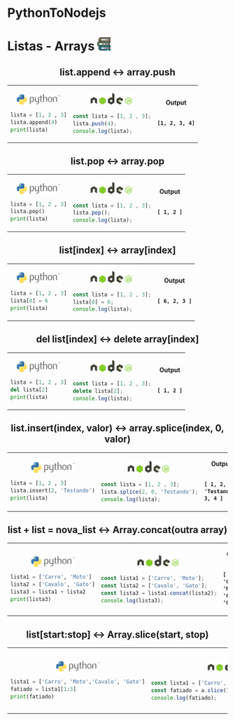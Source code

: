 # PythonToNodejs

# Listas - Arrays <img src="https://github.com/gusantos1/PythonToNodejs/blob/main/img/books.svg" width="30">

<div align="center">
<h2>list.append ↔ array.push</h2>
<table>
<tr>
<td>
<p align="center"><img align="center" src="https://github.com/gusantos1/PythonToNodejs/blob/main/img/python-logo.png"width="100"></p>

  ```python
  lista = [1, 2 , 3]
  lista.append(4)
  print(lista)
  ```
</td>
<td>
<p align="center"><img src="https://github.com/gusantos1/PythonToNodejs/blob/main/img/nodejs-logo.png"width="100"></p>

  ```javascript
  const lista = [1, 2 , 3];
  lista.push(4);
  console.log(lista);
  ```
</td>
<td>
<p align="center"><strong>Output</strong></p>
<p style="font-size:30px"><h4>

  ```
  [1, 2, 3, 4]
  ```

  </h4></p>
</td>
</tr>
</table>
</div>


<div align="center">
<h2>list.pop ↔ array.pop</h2>
<table>
<tr>
<td>
<p align="center"><img align="center" src="https://github.com/gusantos1/PythonToNodejs/blob/main/img/python-logo.png"width="100"></p>

  ```python
  lista = [1, 2 , 3]
  lista.pop()
  print(lista)
  ```
</td>
<td>
<p align="center"><img src="https://github.com/gusantos1/PythonToNodejs/blob/main/img/nodejs-logo.png"width="100"></p>

  ```javascript
  const lista = [1, 2 , 3];
  lista.pop();
  console.log(lista);
  ```
</td>
<td>
<p align="center"><strong>Output</strong></p>
<p style="font-size:30px"><h4>

  ```
  [ 1, 2 ]
  ```
  </h4></p>
</td>
</tr>
</table>
</div>


<div align="center">
<h2>list[index] ↔ array[index]</h2>
<table>
<tr>
<td>
<p align="center"><img align="center" src="https://github.com/gusantos1/PythonToNodejs/blob/main/img/python-logo.png"width="100"></p>

  ```python
  lista = [1, 2 , 3]
  lista[0] = 6
  print(lista)
  ```
</td>
<td>
<p align="center"><img src="https://github.com/gusantos1/PythonToNodejs/blob/main/img/nodejs-logo.png"width="100"></p>

  ```javascript
  const lista = [1, 2 , 3];
  lista[0] = 6;
  console.log(lista);
  ```
</td>
<td>
<p align="center"><strong>Output</strong></p>
<p style="font-size:30px"><h4>

  ```
  [ 6, 2, 3 ]
  ```
  </h4></p>
</td>
</tr>
</table>
</div>


<div align="center">
<h2>del list[index] ↔ delete array[index]</h2>
<table>
<tr>
<td>
<p align="center"><img align="center" src="https://github.com/gusantos1/PythonToNodejs/blob/main/img/python-logo.png"width="100"></p>

  ```python
  lista = [1, 2 , 3]
  del lista[2]
  print(lista)
  ```
</td>
<td>
<p align="center"><img src="https://github.com/gusantos1/PythonToNodejs/blob/main/img/nodejs-logo.png"width="100"></p>

  ```javascript
  const lista = [1, 2 , 3];
  delete lista[2];
  console.log(lista);
  ```
</td>
<td>
<p align="center"><strong>Output</strong></p>
<p style="font-size:30px"><h4>

  ```
  [ 1, 2 ]
  ```
  </h4></p>
</td>
</tr>
</table>
</div>


<div align="center">
<h2>list.insert(index, valor) ↔ array.splice(index, 0, valor)</h2>
<table>
<tr>
<td>
<p align="center"><img align="center" src="https://github.com/gusantos1/PythonToNodejs/blob/main/img/python-logo.png"width="100"></p>

  ```python
  lista = [1, 2 , 3]
  lista.insert(2, 'Testando')
  print(lista)
  ```
</td>
<td>
<p align="center"><img src="https://github.com/gusantos1/PythonToNodejs/blob/main/img/nodejs-logo.png"width="100"></p>

  ```javascript
  const lista = [1, 2 , 3];
  lista.splice(2, 0, 'Testando');
  console.log(lista);
  ```
</td>
<td>
<p align="center"><strong>Output</strong></p>
<p style="font-size:30px"><h4>


  ```
  [ 1, 2, 'Testando', 3, 4 ]
  ```
  </h4></p>
</td>
</tr>
</table>
</div>


<div align="center">
<h2>list + list = nova_list ↔ Array.concat(outra array)</h2>
<table>
<tr>
<td>
<p align="center"><img align="center" src="https://github.com/gusantos1/PythonToNodejs/blob/main/img/python-logo.png"width="100"></p>

  ```python
  lista1 = ['Carro', 'Moto']
  lista2 = ['Cavalo', 'Gato']
  lista3 = lista1 + lista2
  print(lista3)
  ```
</td>
<td>
<p align="center"><img src="https://github.com/gusantos1/PythonToNodejs/blob/main/img/nodejs-logo.png"width="100"></p>

  ```javascript
  const lista1 = ['Carro', 'Moto'];
  const lista2 = ['Cavalo', 'Gato'];
  const lista3 = lista1.concat(lista2);
  console.log(lista3);
  ```
</td>
<td>
<p align="center"><strong>Output</strong></p>
<p style="font-size:30px"><h4>

  ```
  [ 'Carro', 'Moto', 'Cavalo', 'Gato' ]
  ```
  </h4></p>
</td>
</tr>
</table>
</div>


<div align="center">
<h2>list[start:stop] ↔ Array.slice(start, stop)</h2>
<table>
<tr>
<td>
<p align="center"><img align="center" src="https://github.com/gusantos1/PythonToNodejs/blob/main/img/python-logo.png"width="100"></p>

  ```python
  lista1 = ['Carro', 'Moto','Cavalo', 'Gato']
  fatiado = lista1[1:3]
  print(fatiado)
  ```
</td>
<td>
<p align="center"><img src="https://github.com/gusantos1/PythonToNodejs/blob/main/img/nodejs-logo.png"width="100"></p>

  ```javascript
  const lista1 = ['Carro', 'Moto','Cavalo', 'Gato'];
  const fatiado = a.slice(1,3);
  console.log(fatiado);
  ```
</td>
<td>
<p align="center"><strong>Output</strong></p>
<p style="font-size:30px"><h4>

  ```
  [ 'Moto', 'Cavalo' ]
  ```
  </h4></p>
</td>
</tr>
</table>
</div>

